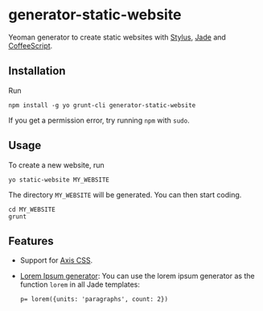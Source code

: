 # generator-static-website

Yeoman generator to create static websites with
[Stylus](http://learnboost.github.io/stylus/), 
[Jade](http://jade-lang.com/) and 
[CoffeeScript](http://coffeescript.org/).

## Installation

Run 

```
npm install -g yo grunt-cli generator-static-website
```

If you get a permission error, try running `npm` with `sudo`.

## Usage

To create a new website, run

```
yo static-website MY_WEBSITE
```

The directory `MY_WEBSITE` will be generated.
You can then start coding.

```
cd MY_WEBSITE
grunt
```

## Features

* Support for [Axis CSS](http://roots.cx/axis/).
* [Lorem Ipsum generator](https://github.com/knicklabs/lorem-ipsum.js):
  You can use the lorem ipsum generator as the function `lorem` in all Jade templates:

  ```slim
  p= lorem({units: 'paragraphs', count: 2})
  ```
